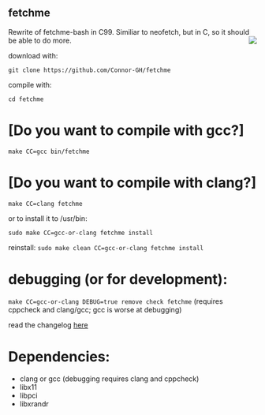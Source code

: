 ## fetchme
Rewrite of fetchme-bash in C99. Similiar to neofetch, but in C, so it should be able to do more.
<img src="https://user-images.githubusercontent.com/72793802/177895040-738fffa7-4ce1-4a70-b3e1-e6413702f2b6.png" align="right">

download with:

``git clone https://github.com/Connor-GH/fetchme``

compile with:

``cd fetchme``

# [Do you want to compile with gcc?]

``make CC=gcc bin/fetchme``

# [Do you want to compile with clang?]

``make CC=clang fetchme``

or to install it to /usr/bin:

``sudo make CC=gcc-or-clang fetchme install``

reinstall:
``sudo make clean CC=gcc-or-clang fetchme install``

# debugging (or for development):

``make CC=gcc-or-clang DEBUG=true remove check fetchme`` (requires cppcheck and clang/gcc; gcc is worse at debugging)


read the changelog
<a href="docs/CHANGELOG.md">here</a>

# Dependencies:
- clang or gcc (debugging requires clang and cppcheck)
- libx11
- libpci
- libxrandr
